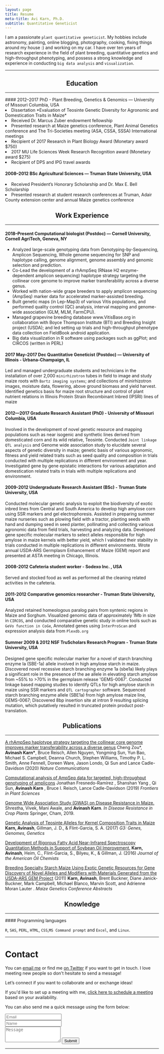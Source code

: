 ```yaml
---
layout: page
title: Resume
meta-title: Avi Karn, Ph.D.
subtitle: Quantitative Geneticist
---
```

I am a passionate `plant quantitative geneticist`. My hobbies include astronomy, painting, online blogging, photography, cooking, fixing things around my house :) and working on my car. I have over ten years of research experience in the field of plant breeding, quantitative genetics and high-throughput phenotyping, and possess a strong knowledge and experience in conducting `big data analysis` and `visualization`.
<hr>
<center> <h2> Education </h2> </center> 
<hr>
#### 2012–2017 PhD - Plant Breeding, Genetics & Genomics — University of Missouri Columbia, USA
<li>Dissertation *Evaluation of Teosinte Genetic Diversity for Agronomic and Domestication Traits in Maize* </li>
<li>Received Dr. Marcus Zuber endowment fellowship</li>
<li>Presented research at Maize genetics conference, Plant Animal Genetics conference and The Tri-Societies meeting (ASA, CSSA, SSSA)     International meetings</li>
<li>Recipient of 2017 Research in Plant Biology Award (Monetary award $750) </li>
<li>2017 MU Life Sciences Week Research Recognition award (Monetary award $275) </li>
<li>Recipient of DPS and IPG travel awards</li>

#### 2008–2012 BSc Agricultural Sciences — Truman State University, USA
<li>Received President’s Honorary Scholarship and Dr. Max E. Bell Scholarship</li>
<li>Presented research at student research conferences at Truman, Adair County extension center and annual Maize genetics conference</li>

<center> <h2> Work Experience </h2> </center>
<hr>

#### 2018–Present Computational biologist (Postdoc) — Cornell University, Cornell AgriTech, Geneva, NY

<ul>
  
<li>Analyzed large-scale genotyping data from Genotyping-by-Sequencing, Amplicon Sequencing, Whole genome sequencing for SNP and haplotype calling, genome alignment, genome assembly and genomic selection and prediction. </li>

<li>Co-Lead the development of a rhAmpSeq (RNase H2 enzyme-dependent amplicon sequencing) haplotype strategy targeting the collinear core genome to improve marker transferability across a diverse genus.</li>

<li>Worked with nation-wide grape breeders to apply amplicon sequencing (AmpSeq) marker data for accelerated marker-assisted breeding.</li>

<li>Built genetic maps (in Lep-Map3) of various Vitis populations, and performed quality control (QC) analysis, interval mapping and genome-wide association (GLM, MLM, FarmCPU).</li>

<li>Managed grapevine breeding database www.VitisBase.org in collaboration with Boyce Thompson Institute (BTI) and Breeding Insight project (USDA); and led setting up trials and high-throughput phenotype data collection on FieldBook android application.</li>

<li>Big data visualization in R software using packages such as ggPlot; and CIRCOS (written in PERL)</li>

</ul>

#### 2017 May–2017 Dec Quantitative Geneticist (Postdoc) — University of Illinois - Urbana-Champaign, IL

Led and managed undergraduate students and technicians in the installation of over 2,000 `minirhizotron` tubes in field to image and study maize roots with `Bartz imaging systems`; and collections of minirhizotron images, moisture data, flowering, above ground biomass and yield harvest. Identified genetics basis for maize root structure and control of plant nutrient relations in Illinois Protein Strain Recombinant Inbred (IPSRI) lines of maize

#### 2012—2017 Graduate Research Assistant (PhD) - University of Missouri Columbia, USA

Involved in the development of novel genetic resource and mapping populations such as near isogenic and synthetic lines derived from domesticated corn and its wild relative, Teosinte. Conducted `Joint linkage QTL analysis` and Genome wide association study to elucidate several aspects of genetic diversity in maize; genetic basis of various agronomic, fitness and yield related traits such as seed quality and composition in trials conducted with multiple replications in different environment and year. Investigated gene by gene epistatic interactions for various adaptation and domestication related traits in trials with multiple replications and environment.

#### 2009-2012 Undergraduate Research Assistant (BSc) - Truman State University, USA
Conducted molecular genetic analysis to exploit the biodiversity of exotic inbred lines from Central and South America to develop high amylose corn using SSR markers and gel electrophoresis. Assisted in preparing summer maize nurseries such as plowing field with a tractor, planting seeds with hand and dumping seed in seed planter, pollinating and collecting various agronomic data from field trials, harvesting and analyzing data. Developed gene specific molecular markers to select alleles responsible for high amylose in maize kernels with better yield, which I validated their stability in trials conducted in multiple replications in different environments. Wrote annual USDA-ARS Germplasm Enhancement of Maize (GEM) report and presented at ASTA meeting in Chicago, Illinois. 

#### 2008-2012 Cafeteria student worker - Sodexo Inc. , USA
Served and stocked food as well as performed all the cleaning related activities in the cafeteria.

#### 2011-2012 Comparative genomics researcher - Truman State University, USA
Analyzed retained homeologous paralog pairs from syntenic regions in Maize and Sorghum. Visualized genomic data of approximately 1Mb in size in `CIRCOS`, and conducted comparative genetic study in online tools such as `GeVo function in CoGe`, Annotated genes using `InterProScan` and expression analysis data from `Plexdb.org`

#### Summer 2009 & 2012 NSF TruScholars Research Program - Truman State University, USA
Designed gene specific molecular marker for a novel of starch branching enzyme Ia (SBE-1a) allele involved in high amylose starch in maize. Discovered novel recessive starch branching enzyme 1a (sbe1a) likely plays a significant role in the presence of the ae allele in elevating starch amylose from ~55% to >70% in the germplasm release 'GEMS-0067'. Conducted linkage based mapping studies to identify QTLs for high amylose starch in maize using SSR markers and `QTL cartographer` software. Sequenced starch branching enzyme allele (SBE1a) from high amylose maize line, GEMS-0067; Discovered 8bp insertion site at intron 9 resulting splicing mutation, which putatively resulted in truncated protein product post-translation.

<center> <h2> Publications </h2> </center> 
<hr>

<a href="https://www.nature.com/articles/s41467-019-14280-1"> A rhAmpSeq haplotype strategy targeting the collinear core genome improves marker transferability across a diverse genus</a>
Cheng Zou*, __Avinash Karn*__, Bruce Reisch, Allen Nguyen, Yongming Sun, Yun Bao, Michael S. Campbell, Deanna Church, Stephen Williams, Timothy P. L. Smith, Anne Fennell, Doreen Ware, Jason Londo, Qi Sun and Lance Cadle-Davidson
(2020) *Nature Communications*

<a href="https://www.frontiersin.org/articles/10.3389/fpls.2019.00599/full">Computational analysis of AmpSeq data for targeted, high-throughput genotyping of amplicons</a>
Jonathan Fresnedo-Ramírez , Shanshan Yang , Qi Sun, **Avinash Karn** , Bruce I. Reisch, Lance Cadle-Davidson (2019)
*Frontiers in Plant Sciences*

<a href="https://link.springer.com/chapter/10.1007/978-3-030-20728-1_6">Genome Wide Association Study (GWAS) on Disease Resistance in Maize. </a> Shrestha, Vivek, Mani Awale, and **Avinash Karn**. *In Disease Resistance in Crop Plants* Springer, Cham, 2019.

<a href="https://www.g3journal.org/content/7/4/1157.abstract"> Genetic Analysis of Teosinte Alleles for Kernel Composition Traits in Maize</a> **Karn, Avinash**, Gillman, J. D., & Flint-Garcia, S. A. (2017) 
*G3: Genes, Genomes, Genetics*

<a href="https://link.springer.com/article/10.1007/s11746-016-2916-4"> Development of Rigorous Fatty Acid Near-Infrared Spectroscopy Quantitation Methods in Support of Soybean Oil Improvement.</a>
**Karn, Avinash**, Heim, C., Flint-Garcia, S., Bilyeu, K., & Gillman, J. (2016)
*Journal of the American Oil Chemists*

<a href="https://www.ars.usda.gov/research/publications/publication/?seqNo115=263955">Breeding Specialty Starch Maize Using Exotic Genetic Resources for Gene Discovery of Novel Alleles and Modifiers with Materials Generated from the USDA-ARS GEM Project</a>  (2011)
**Karn, Avinash**, Brent Buckner, Diane Janick-Buckner, Mark Campbell, Michael Blanco, Marvin Scott, and Adrienne Moran Lauter .
*Maize Genetics Conference Abstracts*

<center> <h2> Knowledge </h2> </center>
<hr>
#### Programming languages

`R`, `SAS`, `PERL`, `HTML`, `CSS`,`MS Command prompt` and `Excel`,  and `Linux`.

<hr>
<div id="contactme-section">
<h1 id="contact">Contact</h1>

<p>You can <a href="mailto:akarn@mail.missouri.edu?subject=Hello from AviKarn.com">email me</a> or find me <a href="https://twitter.com/avi_karn">on Twitter</a> if you want to get in touch. I love meeting new people so don't hesitate to send a message!</p>
<p>Let’s connect if you want to collaborate and or exchange ideas!</p>
<p>If you'd like to set up a meeting with me, <a href="https://calendly.com/avikarn">click here to schedule a meeting</a> based on your availability.</p>

<form action="https://formspree.io/akarn@mail.missouri.edu" method="POST" class="form" id="contact-form">
  <p>You can also send me a quick message using the form below:</p>
  <div class="row">
    <div class="col-xs-6">
      <input type="email" name="_replyto" class="form-control input-lg" placeholder="Email" title="Email">
    </div>
    <div class="col-xs-6">
      <input type="text" name="name" class="form-control input-lg" placeholder="Name" title="Name">
    </div>
  </div>
  <input type="hidden" name="_subject" value="New submission from AviKarn.com">
  <textarea type="text" name="content" class="form-control input-lg" placeholder="Message" title="Message" required="required" rows="3"></textarea>
  <input type="text" name="_gotcha" style="display:none">
  <input type="hidden" name="_next" value="./aboutme?message=Your message was sent successfully, thanks!" />
  <button type="submit" class="btn btn-lg btn-primary">Submit</button>
</form>
<hr>

<!--- Google--->
<script>
     (adsbygoogle = window.adsbygoogle || []).push({
          google_ad_client: "ca-pub-5126027065024936",
          enable_page_level_ads: true
     });
</script>

<!-- Global site tag (gtag.js) - Google Analytics -->
<script async src="https://www.googletagmanager.com/gtag/js?id=UA-123359651-1"></script>
<script>
  window.dataLayer = window.dataLayer || [];
  function gtag(){dataLayer.push(arguments);}
  gtag('js', new Date());
  gtag('config', 'UA-123359651-1');
</script>
<script async src="//pagead2.googlesyndication.com/pagead/js/adsbygoogle.js"></script>
